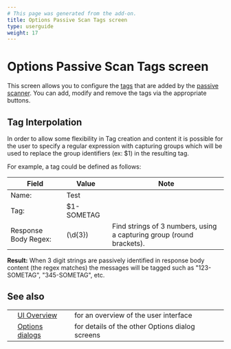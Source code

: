 ```yaml
---
# This page was generated from the add-on.
title: Options Passive Scan Tags screen
type: userguide
weight: 17
---
```


# Options Passive Scan Tags screen


This screen allows you to configure the [tags](/docs/desktop/start/features/tags/) 
that are added by the [passive scanner](/docs/desktop/start/features/pscan/).
You can add, modify and remove the tags via the appropriate buttons.

## Tag Interpolation

In order to allow some flexibility in Tag creation and content it is possible for the user to specify a regular expression with capturing groups which will be used to replace the group identifiers (ex: $1) in the resulting tag.


For example, a tag could be defined as follows:

|        Field         |   Value    |                                 Note                                 |
|----------------------|------------|----------------------------------------------------------------------|
| Name:                | Test       |                                                                      |
| Tag:                 | $1-SOMETAG |                                                                      |
| Response Body Regex: | (\\d{3})   | Find strings of 3 numbers, using a capturing group (round brackets). |

**Result:** When 3 digit strings are passively identified in response body content (the regex matches) the messages will be tagged such as "123-SOMETAG", "345-SOMETAG", etc.

## See also

|   |                                                      |                                                 |
|---|------------------------------------------------------|-------------------------------------------------|
|   | [UI Overview](/docs/desktop/ui/)                     | for an overview of the user interface           |
|   | [Options dialogs](/docs/desktop/ui/dialogs/options/) | for details of the other Options dialog screens |
